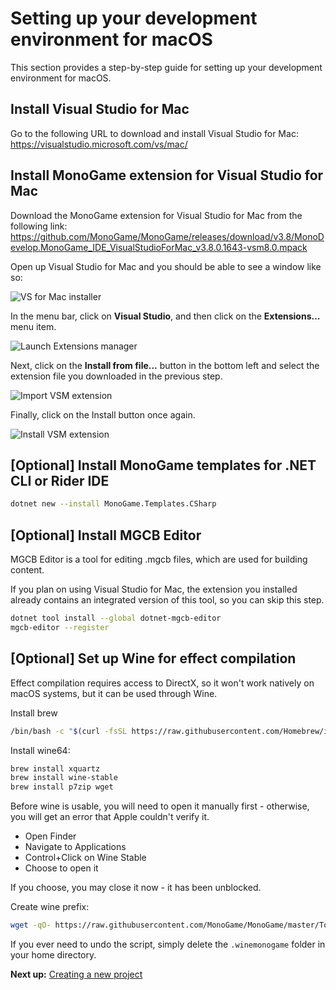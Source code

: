 # Setting up your development environment for macOS
This section provides a step-by-step guide for setting up your development environment for macOS.

## Install Visual Studio for Mac

Go to the following URL to download and install Visual Studio for Mac: https://visualstudio.microsoft.com/vs/mac/

## Install MonoGame extension for Visual Studio for Mac

Download the MonoGame extension for Visual Studio for Mac from the following link: https://github.com/MonoGame/MonoGame/releases/download/v3.8/MonoDevelop.MonoGame_IDE_VisualStudioForMac_v3.8.0.1643-vsm8.0.mpack

Open up Visual Studio for Mac and you should be able to see a window like so:

![VS for Mac installer](~/images/getting_started/vsmac-mg-install-1.png)

In the menu bar, click on **Visual Studio**, and then click on the **Extensions...** menu item.

![Launch Extensions manager](~/images/getting_started/vsmac-mg-install-2.png)

Next, click on the **Install from file...** button in the bottom left and select the extension file you downloaded in the previous step.

![Import VSM extension](~/images/getting_started/vsmac-mg-install-3.png)

Finally, click on the Install button once again.

![Install VSM extension](~/images/getting_started/vsmac-mg-install-4.png)

## [Optional] Install MonoGame templates for .NET CLI or Rider IDE

```sh
dotnet new --install MonoGame.Templates.CSharp
```

## [Optional] Install MGCB Editor

MGCB Editor is a tool for editing .mgcb files, which are used for building content.

If you plan on using Visual Studio for Mac, the extension you installed already contains an integrated version of this tool, so you can skip this step.

```sh
dotnet tool install --global dotnet-mgcb-editor
mgcb-editor --register
```

## [Optional] Set up Wine for effect compilation

Effect compilation requires access to DirectX, so it won't work natively on macOS systems, but it can be used through Wine.

Install brew

```sh
/bin/bash -c "$(curl -fsSL https://raw.githubusercontent.com/Homebrew/install/master/install.sh)"
```

Install wine64:

```sh
brew install xquartz
brew install wine-stable
brew install p7zip wget
```

Before wine is usable, you will need to open it manually first - otherwise, you will get an error that Apple couldn't verify it.

 - Open Finder
 - Navigate to Applications
 - Control+Click on Wine Stable
 - Choose to open it

If you choose, you may close it now - it has been unblocked.

Create wine prefix:

```sh
wget -qO- https://raw.githubusercontent.com/MonoGame/MonoGame/master/Tools/MonoGame.Effect.Compiler/mgfxc_wine_setup.sh | bash
```

If you ever need to undo the script, simply delete the `.winemonogame` folder in your home directory.

**Next up:** [Creating a new project](2_creating_a_new_project_vsm.md)
